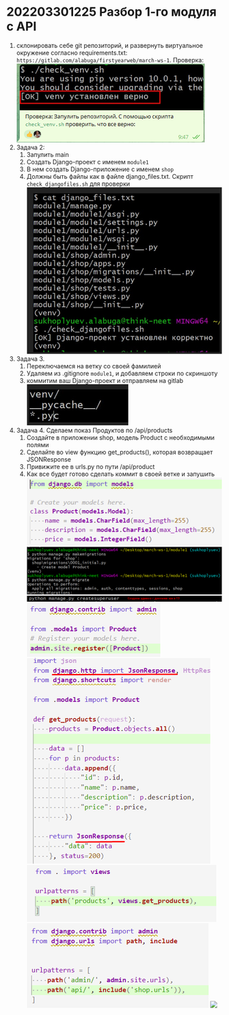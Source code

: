 # 202203301225 Разбор 1-го модуля с API

1. склонировать себе git репозиторий, и развернуть виртуальное окружение согласно requirements.txt: `https://gitlab.com/alabuga/firstyearweb/march-ws-1`. Проверка:
![](2022-03-30-12-27-14.png)
2. Задача 2:
    1. Запулить main
    2. Создать Django-проект с именем `module1`
    3. В нем создать Django-приложение с именем `shop`
    4. Должны быть файлы как в файле django_files.txt. Скрипт `check_djangofiles.sh` для проверки
![](2022-03-30-12-28-18.png)
3. Задача 3.
    1. Переключаемся на ветку со своей фамилией
    2. Удаляем из .gitignore `module1`, и добавляем строки по скриншоту
    3. коммитим ваш Django-проект и отправляем на gitlab
![](2022-03-30-12-29-40.png)
4. Задача 4. Сделаем показ Продуктов по /api/products
    1. Создайте в приложении shop, модель Product с необходимыми полями
    2. Сделайте во view функцию get_products(), которая возвращает JSONResponse
    3. Привижите ее в urls.py по пути /api/product
    4. Как все будет готово сделать коммит в своей ветке и запушить
![](2022-03-30-12-44-28.png)
![](2022-03-30-12-45-10.png)
![](2022-03-30-12-46-12.png)
![](2022-03-30-12-44-42.png)
![](2022-03-30-12-47-00.png)
![](2022-03-30-12-47-13.png)
![](2022-03-30-12-47-22.png)
![](2022-03-30-12-47-49.png)